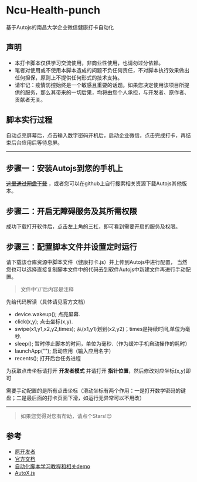 # Ncu-Health-punch
基于Autojs的南昌大学企业微信健康打卡自动化

## 声明
- 本打卡脚本仅供学习交流使用，非商业性使用，也请勿过分依赖。
- 笔者对使用或不使用本脚本造成的问题不负任何责任，不对脚本执行效果做出任何担保，原则上不提供任何形式的技术支持。
- 请牢记：疫情防控始终是一个敏感且重要的话题。如果您决定使用该项目所提供的服务，那么其带来的一切后果，均将由您个人承担，与开发者、原作者、贡献者无关。


## 脚本实行过程
自动点亮屏幕后，点击输入数字密码开机后，启动企业微信，点击完成打卡，再结束后台应用后等待息屏。
 
---

## 步骤一：安装Autojs到您的手机上
  [~~这里通过网盘下载~~](https://pan.baidu.com/s/1P-sO9xtVGJWq8voAFBl6dQ?pwd=jc88) ，或者您可以在github上自行搜索相关资源下载Autojs其他版本。
  


## 步骤二：开启无障碍服务及其所需权限
 
 成功下载打开软件后，点击左上角的三杠，即可看到需要开启的服务及权限。
 
  
## 步骤三：配置脚本文件并设置定时运行
 请下载该仓库资源中脚本文件（健康打卡.js）并上传到Autojs中进行配置， 当然您也可以选择直接复制脚本文件中的代码去到软件Autojs中新建文件再进行手动配置。
 > 文件中'//'后内容是注释 
 
 先给代码解读（具体请见官方文档）
 - device.wakeup(); 点亮屏幕.
 - click(x,y);  点击坐标(x,y).
 - swipe(x1,y1,x2,y2,times);  从(x1,y1)划到(x2,y2)；times是持续时间,单位为毫秒.
 - sleep(); 暂时停止脚本的时间，单位为毫秒.（作为缓冲手机自动操作的耗时）
 - launchApp(""); 启动应用（输入应用名字）
 - recents(); 打开后台任务进程
 
 为获取点击坐标请打开 **开发者模式** 并请打开 **指针位置**，然后修改对应坐标(x,y)即可 
 
 需要手动配置的是所有点击坐标（滑动坐标有两个作用：一是打开数学密码的键盘；二是最后面的打卡页面下滑，如运行无异常可以不用改）


 
 
 
---
> 如果您觉得对您有帮助，请点个Stars!:blush:

## 参考
- [原开发者](https://github.com/hyb1996/Auto.js)
- [官方文档](https://pro.autojs.org/docs/#/zh-cn/)
- [自动化脚本学习教程和相关demo](https://github.com/wiatingpub/autojs)
- [AutoX.js](https://github.com/kkevsekk1/AutoX)


